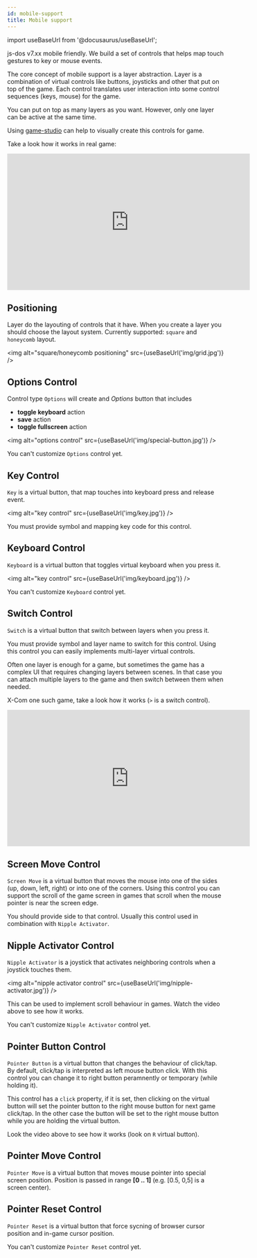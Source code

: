 ```yaml
---
id: mobile-support
title: Mobile support
---
```

import useBaseUrl from '@docusaurus/useBaseUrl';

js-dos v7.xx mobile friendly. We build a set of controls that helps map touch gestures to key or mouse events.

The core concept of mobile support is a layer abstraction. Layer is a combination of virtual controls like buttons, joysticks and other that put on top of the game. Each control translates user interaction into some control sequences (keys, mouse) for the game.

You can put on top as many layers as you want. However, only one layer can be active at the same time.

Using [game-studio](https://dos.zone/studio) can help to visually create this controls for game.

Take a look how it works in real game:
<iframe width="560" height="315" src="https://www.youtube.com/embed/I19hllmQWgk?start=20" frameborder="0" allow="accelerometer; autoplay; clipboard-write; encrypted-media; gyroscope; picture-in-picture" allowfullscreen></iframe>

## Positioning

Layer do the layouting of controls that it have. When you create a layer you should choose the layout system.
Currently supported: `square` and `honeycomb` layout.

<img alt="square/honeycomb positioning" src={useBaseUrl('img/grid.jpg')} />

## Options Control

Control type `Options` will create and *Options* button that includes
* **toggle keyboard** action
* **save** action
* **toggle fullscreen** action

<img alt="options control" src={useBaseUrl('img/special-button.jpg')} />

You can't customize `Options` control yet.

## Key Control

`Key` is a virtual button, that map touches into keyboard press and release event.

<img alt="key control" src={useBaseUrl('img/key.jpg')} />

You must provide symbol and mapping key code for this control.

## Keyboard Control

`Keyboard` is a virtual button that toggles virtual keyboard when you press it.

<img alt="key control" src={useBaseUrl('img/keyboard.jpg')} />

You can't customize `Keyboard` control yet.

## Switch Control

`Switch` is a virtual button that switch between layers when you press it.

You must provide symbol and layer name to switch for this control.
Using this control you can easily implements multi-layer virtual controls.

Often one layer is enough for a game, but sometimes the game has a complex UI that requires changing layers between scenes. In that case you can attach multiple layers to the game and then switch between them when needed.

X-Com one such game, take a look how it works (`>` is a switch control).

<iframe width="560" height="315" src="https://www.youtube.com/embed/gu8uFM7yuls" title="YouTube video player" frameborder="0" allow="accelerometer; autoplay; clipboard-write; encrypted-media; gyroscope; picture-in-picture" allowfullscreen></iframe>

## Screen Move Control

`Screen Move` is a virtual button that moves the mouse into one of the sides (up, down, left, right) or into one of the corners. Using this control you can support the scroll of the game screen in games that scroll when the mouse pointer is near the screen edge.

You should provide side to that control. Usually this control used in combination with `Nipple Activator`. 

## Nipple Activator Control

`Nipple Activator` is a joystick that activates neighboring controls when a joystick touches them.

<img alt="nipple activator control" src={useBaseUrl('img/nipple-activator.jpg')} />

This can be used to implement scroll behaviour in games. Watch the video above to see how it works.

You can't customize `Nipple Activator` control yet.

## Pointer Button Control

`Pointer Button` is a virtual button that changes the behaviour of click/tap. By default, click/tap is interpreted as left mouse button click. With this control you can change it to right button peramnently or temporary (while holding it).

This control has a `click` property, if it is set, then clicking on the virtual button will set the pointer button to the right mouse button for next game click/tap. In the other case the button will be set to the right mouse button while you are holding the virtual button.

Look the video above to see how it works (look on `R` virtual button).

## Pointer Move Control

`Pointer Move` is a virtual button that moves mouse pointer into special screen position.
Position is passed in range **[0 .. 1]** (e.g. [0.5, 0,5] is a screen center).

## Pointer Reset Control

`Pointer Reset` is a virtual button that force sycning of browser cursor position and in-game cursor position.

You can't customize `Pointer Reset` control yet.